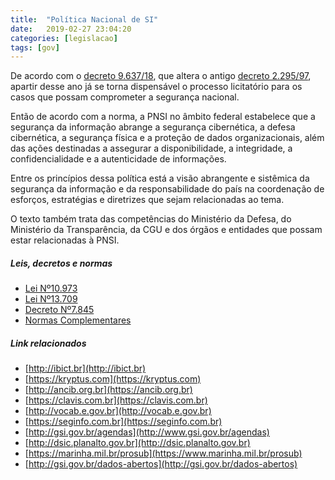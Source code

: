 ```yaml
---
title:  "Política Nacional de SI"
date:   2019-02-27 23:04:20
categories: [legislacao]
tags: [gov]
---
```

De acordo com o [decreto 9.637/18](http://www.in.gov.br/materia/-/asset_publisher/Kujrw0TZC2Mb/content/id/56970098), que altera o antigo [decreto 2.295/97](http://www.planalto.gov.br/ccivil_03/decreto/D2295.htm), apartir desse ano já se torna dispensável o processo licitatório para os casos que possam comprometer a segurança nacional.

<!--mais-->

Então de acordo com a norma, a PNSI no âmbito federal estabelece que a segurança da informação abrange a segurança cibernética, a defesa cibernética, a segurança física e a proteção de dados organizacionais, além das ações destinadas a assegurar a disponibilidade, a integridade, a confidencialidade e a autenticidade de informações.

Entre os princípios dessa política está a visão abrangente e sistêmica da segurança da informação e da responsabilidade do país na coordenação de esforços, estratégias e diretrizes que sejam relacionadas ao tema.

O texto também trata das competências do Ministério da Defesa, do Ministério da Transparência, da CGU e dos órgãos e entidades que possam estar relacionadas à PNSI.



##### Leis, decretos e normas
  - [Lei Nº10.973](http://www.planalto.gov.br/ccivil_03/_Ato2004-2006/2004/Lei/L10.973.htm)
  - [Lei Nº13.709](http://www.planalto.gov.br/ccivil_03/_Ato2015-2018/2018/Lei/L13709.htm)
  - [Decreto Nº7.845](http://www.planalto.gov.br/ccivil_03/_Ato2011-2014/2012/Decreto/D7845.htm)
  - [Normas Complementares](http://dsic.planalto.gov.br/assuntos/editoria-c/normas-complementares/in-no-01-gsi-pr-2008-seguranca-da-informacao-e-comunicacoes)

##### Link relacionados
  - [http://ibict.br](http://ibict.br)
  - [https://kryptus.com](https://kryptus.com)
  - [http://ancib.org.br](https://ancib.org.br)
  - [https://clavis.com.br](https://clavis.com.br)
  - [http://vocab.e.gov.br](http://vocab.e.gov.br)
  - [https://seginfo.com.br](https://seginfo.com.br)
  - [http://gsi.gov.br/agendas](http://www.gsi.gov.br/agendas)
  - [http://dsic.planalto.gov.br](http://dsic.planalto.gov.br)
  - [https://marinha.mil.br/prosub](https://www.marinha.mil.br/prosub)
  - [http://gsi.gov.br/dados-abertos](http://gsi.gov.br/dados-abertos)
